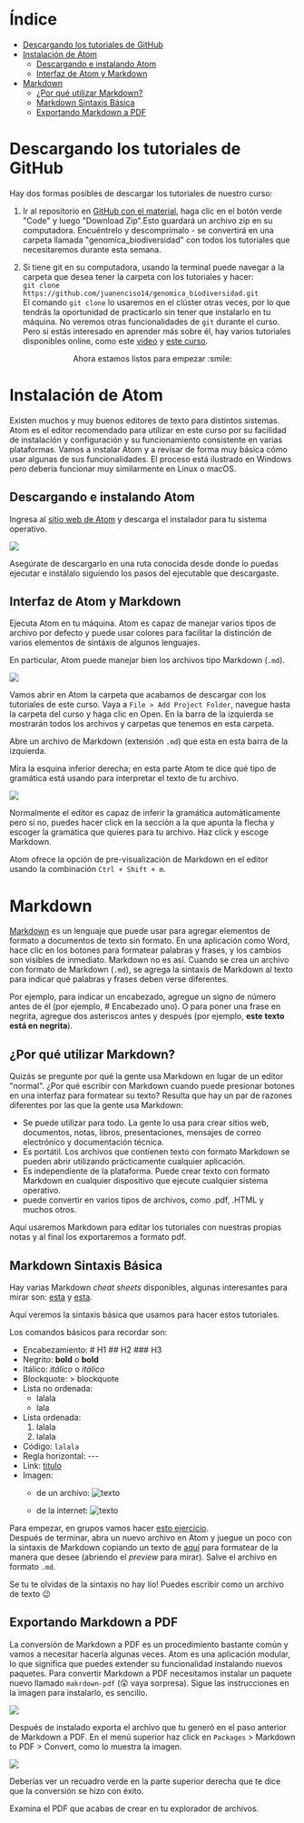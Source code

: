 <!-- markdown-toc start - Don't edit this section. Run M-x markdown-toc-refresh-toc -->
# Índice

- [Descargando los tutoriales de GitHub](#descargando-tutoriales)
- [Instalación de Atom](#instalación-de-atom)
  - [Descargando e instalando Atom](#descargando-e-instalando-atom)
  - [Interfaz de Atom y Markdown](#interfaz-de-atom-y-markdown)  
- [Markdown](#markdown)
  - [¿Por qué utilizar Markdown?](#porque_markdown)
  - [Markdown Sintaxis Básica](#markdown_syntax)
  - [Exportando Markdown a PDF](#exportando-markdown-a-pdf)

<!-- markdown-toc end -->

# Descargando los tutoriales de GitHub <a name = "descargando-tutoriales"></a>

Hay dos formas posibles de descargar los tutoriales de nuestro curso:  
1. Ir al repositorio en [GitHub con el material](https://github.com/juanenciso14/genomica_biodiversidad), haga clic en el botón verde "Code" y luego "Download Zip".Esto guardará un archivo zip en su computadora. Encuéntrelo y descomprímalo -  se convertirá en una carpeta llamada "genomica_biodiversidad" con todos los tutoriales que necesitaremos durante esta semana.

2. Si tiene git en su computadora, usando la terminal puede navegar a la carpeta que desea tener la carpeta con los tutoriales y hacer:  
`git clone https://github.com/juanenciso14/genomica_biodiversidad.git`  
El comando `git clone` lo usaremos en el clúster otras veces, por lo que tendrás la oportunidad de practicarlo sin tener que instalarlo en tu máquina. No veremos otras funcionalidades de `git` durante el curso. Pero si estás interesado en aprender más sobre él, hay varios tutoriales disponibles online, como este [video](https://www.youtube.com/watch?v=RGOj5yH7evk) y [este curso](https://swcarpentry.github.io/git-novice/).

<center>Ahora estamos listos para empezar :smile:</center>

# Instalación de Atom

Existen muchos y muy buenos editores de texto para distintos sistemas.
Atom es el editor recomendado para utilizar en este curso por su
facilidad de instalación y configuración y su funcionamiento consistente
en varias plataformas. Vamos a instalar Atom y a revisar de forma muy
básica cómo usar algunas de sus funcionalidades. El proceso está
ilustrado en Windows pero debería funcionar muy similarmente en Linux o
macOS.

## Descargando e instalando Atom

Ingresa al [sitio web de Atom](https://atom.io/) y descarga el
instalador para tu sistema operativo.

![](./Imagenes/atom_page.png)

Asegúrate de descargarlo en una ruta conocida desde donde lo puedas ejecutar e
instálalo siguiendo los pasos del ejecutable que descargaste.

## Interfaz de Atom y Markdown

Ejecuta Atom en tu máquina. Atom es capaz de manejar varios tipos de
archivo por defecto y puede usar colores para facilitar la distinción de
varios elementos de sintáxis de algunos lenguajes.

En particular, Atom puede manejar bien los archivos tipo Markdown
(`.md`).

![](./Imagenes/atom_interfaz2.png)

Vamos abrir en Atom la carpeta que acabamos de descargar con los tutoriales de este curso. Vaya a `File > Add Project Folder`, navegue hasta la carpeta del curso y haga clic en Open. En la barra de la izquierda se mostrarán todos los archivos y carpetas que tenemos en esta carpeta.

Abre un archivo de Markdown (extensión `.md`) que esta en esta barra de la izquierda.

Mira la esquina inferior derecha; en esta parte Atom te dice
qué tipo de gramática está usando para interpretar el texto de tu
archivo.

![](./Imagenes/atom_gramatica.png)

Normalmente el editor es capaz de inferir la gramática automáticamente
pero si no, puedes hacer click en la sección a la que apunta la flecha y
escoger la gramática que quieres para tu archivo. Haz click y escoge
Markdown.

Atom ofrece la opción de pre-visualización de Markdown en el editor
usando la combinación `Ctrl + Shift + m`.

# Markdown <a name = "markdown"></a>

[Markdown](https://www.markdownguide.org/getting-started/) es un lenguaje que puede usar para agregar elementos de formato a documentos de texto sin formato. En una aplicación como Word, hace clic en los botones para formatear palabras y frases, y los cambios son visibles de inmediato. Markdown no es así. Cuando se crea un archivo con formato de Markdown (`.md`), se agrega la sintaxis de Markdown al texto para indicar qué palabras y frases deben verse diferentes.

Por ejemplo, para indicar un encabezado, agregue un signo de número antes de él (por ejemplo, # Encabezado uno). O para poner una frase en negrita, agregue dos asteriscos antes y después (por ejemplo, **este texto está en negrita**).

## ¿Por qué utilizar Markdown? <a name = "porque_markdown"></a>

Quizás se pregunte por qué la gente usa Markdown en lugar de un editor "normal". ¿Por qué escribir con Markdown cuando puede presionar botones en una interfaz para formatear su texto? Resulta que hay un par de razones diferentes por las que la gente usa Markdown:
- Se puede utilizar para todo. La gente lo usa para crear sitios web, documentos, notas, libros, presentaciones, mensajes de correo electrónico y documentación técnica.
- Es portátil. Los archivos que contienen texto con formato Markdown se pueden abrir utilizando prácticamente cualquier aplicación.
- Es independiente de la plataforma. Puede crear texto con formato Markdown en cualquier dispositivo que ejecute cualquier sistema operativo.
- puede convertir en varios tipos de archivos, como .pdf, .HTML y muchos otros.

Aquí usaremos Markdown para editar los tutoriales con nuestras propias notas y al final los exportaremos a formato pdf.

## Markdown Sintaxis Básica <a name = "markdown_syntax"></a>

Hay varias Markdown *cheat sheets* disponibles, algunas interesantes para mirar son: [esta](https://www.markdownguide.org/cheat-sheet/) y [esta](https://guides.github.com/pdfs/markdown-cheatsheet-online.pdf).  

Aquí veremos la sintaxis básica que usamos para hacer estos tutoriales.

Los comandos básicos para recordar son:  
- Encabezamiento: # H1 ## H2 ### H3
- Negrito: **bold** o __bold__
- Itálico: *itálico* o _itálico_
- Blockquote: > blockquote  
- Lista no ordenada:
  - lalala
  - lala
- Lista ordenada:
  1. lalala
  2. lalala
- Código: `lalala`
- Regla horizontal: ---
- Link: [titulo](https://www.example.com)
- Imagen:
  - de un archivo: ![texto](ruta_de_la_imagen.png)

  - de la internet: ![texto](https://upload.wikimedia.org/wikipedia/commons/thumb/4/48/Markdown-mark.svg/1280px-Markdown-mark.svg.png)

Para empezar, en grupos vamos hacer [esto ejercício](https://www.markdowntutorial.com/es/).  
Después de terminar, abra un nuevo archivo en Atom y juegue un poco con la sintaxis de Markdown copiando un texto de [aquí](https://www.zendalibros.com/los-30-mejores-poemas-en-espanol/) para formatear de la manera que desee (abriendo el *preview* para mirar). Salve el archivo en formato `.md`.

Se tu te olvidas de la sintaxis no hay lío! Puedes escribir como un archivo de texto 😉

## Exportando Markdown a PDF

La conversión de Markdown a PDF es un procedimiento bastante común y vamos a
necesitar hacerla algunas veces. Atom es una aplicación modular, lo que
significa que puedes extender su funcionalidad instalando nuevos paquetes. Para
convertir Markdown a PDF necesitamos instalar un paquete nuevo llamado
`makrdown-pdf` (:astonished: vaya sorpresa). Sigue las instrucciones en la
imagen para instalarlo, es sencillo.

![](./Imagenes/instrucciones_markdown_pdf.png)

Después de instalado exporta el archivo que tu generó en el paso anterior de Markdown a PDF. En el menú superior haz click en `Packages` \> Markdown to PDF \> Convert, como lo muestra la imagen.

![](./Imagenes/atom_markdown_a_pdf.png)

Deberías ver un recuadro verde en la parte superior derecha que te dice
que la conversión se hizo con éxito.

Examina el PDF que acabas de crear en tu explorador de archivos.
